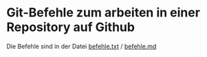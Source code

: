 # Git-Befehle zum arbeiten in einer Repository auf Github

Die Befehle sind in der Datei [befehle.txt](https://github.com/Teddy95/Git-Commands-German/blob/master/befehle.txt) / [befehle.md](https://github.com/Teddy95/Git-Commands-German/blob/master/befehle.md)
